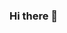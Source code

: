 ### Hi there 👋

<!--
**mugeshk97/mugeshk97** is a ✨ _special_ ✨ repository because its `README.md` (this file) appears on your GitHub profile.

Here are some ideas to get you started:

- 🔭 I’m currently working on Artificial Intelligence
- 🌱 I’m currently learning ... C++
- 📫 How to reach me: Twitter[!https://twitter.com/mugeshk_97]
- 😄 Pronouns: He/His
